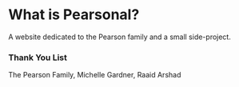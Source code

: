 # What is Pearsonal?

A website dedicated to the Pearson family and a small side-project.

### Thank You List
The Pearson Family, Michelle Gardner, Raaid Arshad
